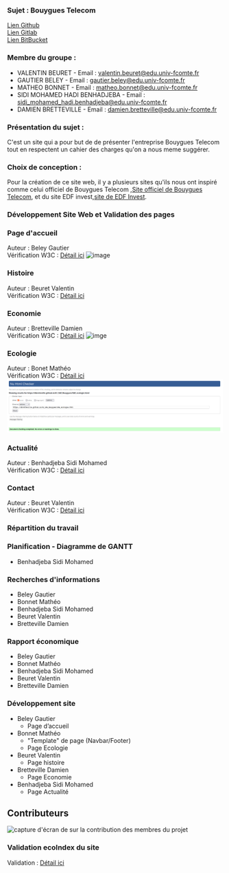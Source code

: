 ### Sujet : Bouygues Telecom  
[Lien Github](https://dbretteville.github.io/A1_SAE_Bouygues)  
[Lien Gitlab](https://matheob.gitlab.io/A1_SAE_Bouygues/)  
[Lien BitBucket](https://GautierB.bitbucket.org/A1_SAE_Bouygues)

### Membre du groupe :
- VALENTIN BEURET - Email : valentin.beuret@edu.univ-fcomte.fr
- GAUTIER BELEY - Email : gautier.beley@edu.univ-fcomte.fr
- MATHEO BONNET - Email : matheo.bonnet@edu.univ-fcomte.fr
- SIDI MOHAMED HADI BENHADJEBA - Email : sidi_mohamed_hadi.benhadjeba@edu.univ-fcomte.fr
- DAMIEN BRETTEVILLE - Email : damien.bretteville@edu.univ-fcomte.fr

### Présentation du sujet :  
C'est un site qui a pour but de de présenter l'entreprise Bouygues Telecom tout en respectent un cahier des charges qu'on a nous meme suggérer.

### Choix de conception :  
Pour la création de ce site web, il y a plusieurs sites qu'ils nous ont inspiré comme celui officiel de Bouygues Telecom ,[Site officiel de Bouygues Telecom](https://www.bouyguestelecom.fr/?utm_medium=sea_c&utm_source=google&utm_campaign=bouygues-m-variantes&utm_term=site%20bouygues%20telecom&gclsrc=aw.ds&gad_source=1&gclid=CjwKCAjw68K4BhAuEiwAylp3kt3aCkKpDOYeGZzhFwz80ZyEf1iArkPgwgG5LULX5eaV2x32tiksKBoCi3gQAvD_BwE), et du site EDF invest,[site de EDF Invest](https://www.edfinvest.fr/). 

### Développement Site Web et Validation des pages

### Page d'accueil 

Auteur : Beley Gautier  
Vérification W3C : [Détail ici](https://validator.w3.org/nu/?doc=https%3A%2F%2Fdbretteville.github.io%2FA1_SAE_Bouygues%2Findex.html)
![image](https://github.com/user-attachments/assets/11c3cb04-9602-4c91-9774-a2e79fecd3e6)

### Histoire

Auteur : Beuret Valentin  
Vérification W3C : [Détail ici]()

### Economie

Auteur : Bretteville Damien  
Vérification W3C : [Détail ici]()
![imge](https://github.com/user-attachments/assets/2ff8a9c0-7cab-4620-bdf6-f585aa4885ee)



### Ecologie

Auteur : Bonet Mathéo   
Vérification W3C : [Détail ici]()
![image](Image/W3C_Ecologie.png)

### Actualité

Auteur : Benhadjeba Sidi Mohamed  
Vérification W3C : [Détail ici]()

### Contact

Auteur : Beuret Valentin  
Vérification W3C : [Détail ici]()

### Répartition du travail

### Planification - Diagramme de GANTT

- Benhadjeba Sidi Mohamed

### Recherches d'informations

- Beley Gautier
- Bonnet Mathéo
- Benhadjeba Sidi Mohamed
- Beuret Valentin
- Bretteville Damien

### Rapport économique

- Beley Gautier
- Bonnet Mathéo
- Benhadjeba Sidi Mohamed
- Beuret Valentin
- Bretteville Damien


### Développement site

- Beley Gautier
  - Page d’accueil
- Bonnet Mathéo 
  - "Template" de page (Navbar/Footer)
  - Page Ecologie 
- Beuret Valentin
  - Page histoire
- Bretteville Damien
  - Page Economie
- Benhadjeba Sidi Mohamed
  - Page Actualité

## Contributeurs

![capture d'écran de sur la contribution des membres du projet](doc/livrable2_contributors.png)

### Validation ecoIndex du site 

Validation : [Détail ici]()




